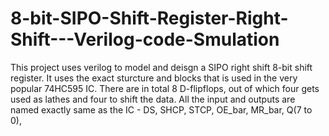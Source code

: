 # 8-bit-SIPO-Shift-Register-Right-Shift---Verilog-code-Smulation
This project uses verilog to model and deisgn a SIPO right shift 8-bit shift register. It uses the exact sturcture and blocks that is used in the very popular 74HC595 IC. There are in total 8 D-flipflops, out of which four gets used as lathes and four to shift the data. All the input and outputs are named exactly same as the IC - DS, SHCP, STCP, OE_bar, MR_bar, Q(7 to 0), 
